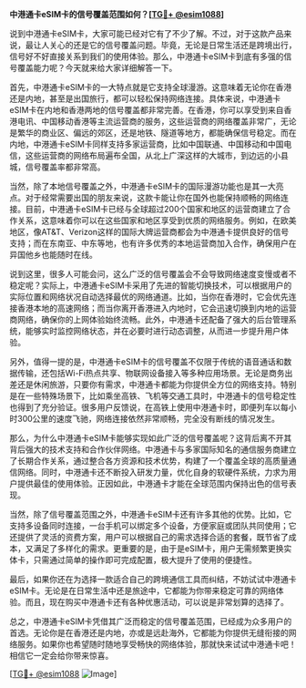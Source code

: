 **中港通卡eSIM卡的信号覆盖范围如何？[[TG💪+ @esim1088](https://t.me/s/esim1088)]**

说到中港通卡eSIM卡，大家可能已经对它有了不少了解。不过，对于这款产品来说，最让人关心的还是它的信号覆盖问题。毕竟，无论是日常生活还是跨境出行，信号好不好直接关系到我们的使用体验。那么，中港通卡eSIM卡到底有多强的信号覆盖能力呢？今天就来给大家详细解答一下。

首先，中港通卡eSIM卡的一大特点就是它支持全球漫游。这意味着无论你在香港还是内地，甚至是出国旅行，都可以轻松保持网络连接。具体来说，中港通卡eSIM卡在内地和香港两地的信号覆盖都非常完善。在香港，你可以享受到来自香港电讯、中国移动香港等主流运营商的服务，这些运营商的网络覆盖非常广，无论是繁华的商业区、偏远的郊区，还是地铁、隧道等地方，都能确保信号稳定。而在内地，中港通卡eSIM卡同样支持多家运营商，比如中国联通、中国移动和中国电信，这些运营商的网络布局遍布全国，从北上广深这样的大城市，到边远的小县城，信号覆盖率都非常高。

当然，除了本地信号覆盖之外，中港通卡eSIM卡的国际漫游功能也是其一大亮点。对于经常需要出国的朋友来说，这款卡能让你在国外也能保持顺畅的网络连接。目前，中港通卡eSIM卡已经与全球超过200个国家和地区的运营商建立了合作关系，这意味着你可以在这些国家和地区享受到优质的网络服务。例如，在欧美地区，像AT&T、Verizon这样的国际大牌运营商都会为中港通卡提供良好的信号支持；而在东南亚、中东等地，也有许多优秀的本地运营商加入合作，确保用户在异国他乡也能随时在线。

说到这里，很多人可能会问，这么广泛的信号覆盖会不会导致网络速度变慢或者不稳定呢？实际上，中港通卡eSIM卡采用了先进的智能切换技术，可以根据用户的实际位置和网络状况自动选择最优的网络通道。比如，当你在香港时，它会优先连接香港本地的高速网络；而当你离开香港进入内地时，它会迅速切换到内地的运营商网络，确保你的上网体验始终流畅。此外，中港通卡还配备了强大的后台管理系统，能够实时监控网络状态，并在必要时进行动态调整，从而进一步提升用户体验。

另外，值得一提的是，中港通卡eSIM卡的信号覆盖不仅限于传统的语音通话和数据传输，还包括Wi-Fi热点共享、物联网设备接入等多种应用场景。无论是商务出差还是休闲旅游，只要你有需求，中港通卡都能为你提供全方位的网络支持。特别是在一些特殊场景下，比如乘坐高铁、飞机等交通工具时，中港通卡的信号稳定性也得到了充分验证。很多用户反馈说，在高铁上使用中港通卡时，即便列车以每小时300公里的速度飞驰，网络连接依然非常顺畅，完全没有断线的情况发生。

那么，为什么中港通卡eSIM卡能够实现如此广泛的信号覆盖呢？这背后离不开其背后强大的技术支持和合作伙伴网络。中港通卡与多家国际知名的通信服务商建立了长期合作关系，通过整合各方资源和技术优势，构建了一个覆盖全球的高质量通信网络。同时，中港通卡还不断投入研发力量，优化自身的软硬件系统，力求为用户提供最佳的使用体验。正因如此，中港通卡才能在全球范围内保持出色的信号表现。

当然，除了信号覆盖范围之外，中港通卡eSIM卡还有许多其他的优势。比如，它支持多设备同时连接，一台手机可以绑定多个设备，方便家庭或团队共同使用；它还提供了灵活的资费方案，用户可以根据自己的需求选择合适的套餐，既节省了成本，又满足了多样化的需求。更重要的是，由于是eSIM卡，用户无需频繁更换实体卡，只需通过简单的操作即可完成配置，极大提升了使用的便捷性。

最后，如果你还在为选择一款适合自己的跨境通信工具而纠结，不妨试试中港通卡eSIM卡。无论是在日常生活中还是旅途中，它都能为你带来稳定可靠的网络体验。而且，现在购买中港通卡还有各种优惠活动，可以说是非常划算的选择了。

总之，中港通卡eSIM卡凭借其广泛而稳定的信号覆盖范围，已经成为众多用户的首选。无论你是在香港还是内地，亦或是远赴海外，它都能为你提供无缝衔接的网络服务。如果你也希望随时随地享受畅快的网络体验，那就快来试试中港通卡吧！相信它一定会给你带来惊喜。

[[TG💪+ @esim1088](https://t.me/s/esim1088) ![Image](https://i.postimg.cc/4NQfJmqS/Snipaste-2025-05-13-00-14-12.png)]